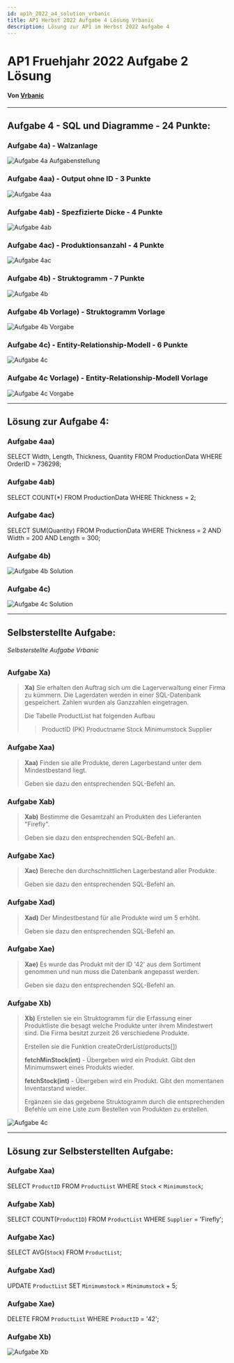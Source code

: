 ```yaml
---
id: ap1h_2022_a4_solution_vrbanic
title: AP1 Herbst 2022 Aufgabe 4 Lösung Vrbanic
description: Lösung zur AP1 im Herbst 2022 Aufgabe 4
---
```


# AP1 Fruehjahr 2022 Aufgabe 2 Lösung
#### Von [Vrbanic](<../../../../user/Auszubildende Michel/vrbanic.md>)

----

## Aufgabe 4 - SQL und Diagramme - 24 Punkte:
### Aufgabe 4a) - Walzanlage
![Aufgabe 4a Aufgabenstellung](/img/AP1/2022/ap1h_2022/AP1_2022_Herbst_Aufgabe4a_Aufgabenstellung.png)
### Aufgabe 4aa) - Output ohne ID - 3 Punkte
![Aufgabe 4aa](/img/AP1/2022/ap1h_2022/AP1_2022_Herbst_Aufgabe4aa.png)
### Aufgabe 4ab) - Spezfizierte Dicke - 4 Punkte
![Aufgabe 4ab](/img/AP1/2022/ap1h_2022/AP1_2022_Herbst_Aufgabe4ab.png)
### Aufgabe 4ac) - Produktionsanzahl - 4 Punkte
![Aufgabe 4ac](/img/AP1/2022/ap1h_2022/AP1_2022_Herbst_Aufgabe4ac.png)
### Aufgabe 4b) - Struktogramm - 7 Punkte
![Aufgabe 4b](/img/AP1/2022/ap1h_2022/AP1_2022_Herbst_Aufgabe4b.png)
### Aufgabe 4b Vorlage) - Struktogramm Vorlage
![Aufgabe 4b Vorgabe](/img/AP1/2022/ap1h_2022/AP1_2022_Herbst_Aufgabe4b_Vorgabe.png)
### Aufgabe 4c) - Entity-Relationship-Modell - 6 Punkte
![Aufgabe 4c](/img/AP1/2022/ap1h_2022/AP1_2022_Herbst_Aufgabe4c.png)
### Aufgabe 4c Vorlage) - Entity-Relationship-Modell Vorlage
![Aufgabe 4c Vorgabe](/img/AP1/2022/ap1h_2022/AP1_2022_Herbst_Aufgabe4c_Vorgabe.png)

----

## Lösung zur Aufgabe 4:
### Aufgabe 4aa)
SELECT Width, Length, Thickness, Quantity FROM ProductionData WHERE OrderID = 736298;

### Aufgabe 4ab)
SELECT COUNT(*) FROM ProductionData WHERE Thickness = 2;

### Aufgabe 4ac)
SELECT SUM(Quantity) FROM ProductionData WHERE Thickness = 2 AND Width = 200 AND Length = 300;

### Aufgabe 4b)
![Aufgabe 4b Solution](/img/AP1/2022/ap1h_2022/solution/AP1_2022_Herbst_Aufgabe4b_Solution_Vrbanic.png)

### Aufgabe 4c)
![Aufgabe 4c Solution](/img/AP1/2022/ap1h_2022/solution/AP1_2022_Herbst_Aufgabe4c_Solution_Vrbanic.png)

----

## Selbsterstellte Aufgabe:
###### Selbsterstellte Aufgabe Vrbanic
### Aufgabe Xa)
>**Xa)** Sie erhalten den Auftrag sich um die Lagerverwaltung einer Firma zu kümmern. Die Lagerdaten werden in einer SQL-Datenbank gespeichert. Zahlen wurden als Ganzzahlen eingetragen.
>
>Die Tabelle ProductList hat folgenden Aufbau
>
>>ProductID (PK)
>>Productname
>>Stock
>>Minimumstock
>>Supplier

### Aufgabe Xaa)
>**Xaa)** Finden sie alle Produkte, deren Lagerbestand unter dem Mindestbestand liegt.
>
> Geben sie dazu den entsprechenden SQL-Befehl an.

### Aufgabe Xab)
>**Xab)** Bestimme die Gesamtzahl an Produkten des Lieferanten "Firefly".
>
> Geben sie dazu den entsprechenden SQL-Befehl an.

### Aufgabe Xac)
>**Xac)** Bereche den durchschnittlichen Lagerbestand aller Produkte.
>
> Geben sie dazu den entsprechenden SQL-Befehl an.

### Aufgabe Xad)
>**Xad)** Der Mindestbestand für alle Produkte wird um 5 erhöht.
>
> Geben sie dazu den entsprechenden SQL-Befehl an.

### Aufgabe Xae)
>**Xae)** Es wurde das Produkt mit der ID '42' aus dem Sortiment genommen und nun muss die Datenbank angepasst werden.
>
> Geben sie dazu den entsprechenden SQL-Befehl an.

### Aufgabe Xb)
>**Xb)** Erstellen sie ein Struktogramm für die Erfassung einer Produktliste die besagt welche Produkte unter ihrem Mindestwert sind. Die Firma besitzt zurzeit 26 verschiedene Produkte.
>
> Erstellen sie die Funktion createOrderList(products[])
>
> **fetchMinStock(int)** - Übergeben wird ein Produkt. Gibt den Minimumswert eines Produkts wieder.
> 
> **fetchStock(int)** - Übergeben wird ein Produkt. Gibt den momentanen Inventarstand wieder.
>
> Ergänzen sie das gegebene Struktogramm durch die entsprechenden Befehle um eine Liste zum Bestellen von Produkten zu erstellen.

![Aufgabe 4c](/img/AP1/2022/ap1h_2022/AP1_2022_Herbst_Vrbanic_TaskXb.png)

----

## Lösung zur Selbsterstellten Aufgabe:
### Aufgabe Xaa)
SELECT `ProductID` FROM `ProductList` WHERE `Stock` < `Minimumstock`;

### Aufgabe Xab)
SELECT COUNT(`ProductID`) FROM `ProductList` WHERE `Supplier` = 'Firefly';

### Aufgabe Xac)
SELECT AVG(`Stock`) FROM `ProductList`;

### Aufgabe Xad)
UPDATE `ProductList` SET `Minimumstock` = `Minimumstock` + 5;

### Aufgabe Xae)
DELETE FROM `ProductList` WHERE `ProductID` = '42';

### Aufgabe Xb)
![Aufgabe Xb](/img/AP1/2022/ap1h_2022/solution/AP1_2022_Herbst_Vrbanic_TaskXb_Solution.png)
